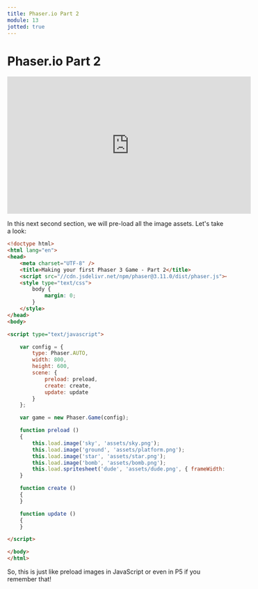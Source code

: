 ```yaml
---
title: Phaser.io Part 2
module: 13
jotted: true
---
```


# Phaser.io Part 2

<iframe width="560" height="315" src="https://www.youtube.com/embed/mKbaClVmG0U" frameborder="0" allow="accelerometer; autoplay; encrypted-media; gyroscope; picture-in-picture" allowfullscreen></iframe>

In this next second section, we will pre-load all the image assets.  Let's take a look:

```html
<!doctype html> 
<html lang="en"> 
<head> 
    <meta charset="UTF-8" />
    <title>Making your first Phaser 3 Game - Part 2</title>
    <script src="//cdn.jsdelivr.net/npm/phaser@3.11.0/dist/phaser.js"></script>
    <style type="text/css">
        body {
            margin: 0;
        }
    </style>
</head>
<body>

<script type="text/javascript">

    var config = {
        type: Phaser.AUTO,
        width: 800,
        height: 600,
        scene: {
            preload: preload,
            create: create,
            update: update
        }
    };

    var game = new Phaser.Game(config);

    function preload ()
    {
        this.load.image('sky', 'assets/sky.png');
        this.load.image('ground', 'assets/platform.png');
        this.load.image('star', 'assets/star.png');
        this.load.image('bomb', 'assets/bomb.png');
        this.load.spritesheet('dude', 'assets/dude.png', { frameWidth: 32, frameHeight: 48 });
    }

    function create ()
    {
    }

    function update ()
    {
    }

</script>

</body>
</html>
```

So, this is just like preload images in JavaScript or even in P5 if you remember that!